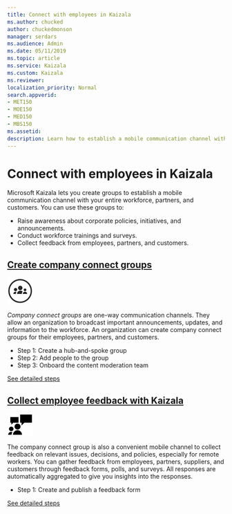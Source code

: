 ```yaml
---
title: Connect with employees in Kaizala
ms.author: chucked
author: chuckedmonson
manager: serdars
ms.audience: Admin
ms.date: 05/11/2019
ms.topic: article
ms.service: Kaizala
ms.custom: Kaizala
ms.reviewer: 
localization_priority: Normal
search.appverid:
- MET150
- MOE150
- MED150
- MBS150
ms.assetid: 
description: Learn how to establish a mobile communication channel with your entire workforce, partners, and customers in Kaizala.
---
```


# Connect with employees in Kaizala

Microsoft Kaizala lets you create groups to establish a mobile communication channel with your entire workforce, partners, and customers. You can use these groups to:

- Raise awareness about corporate policies, initiatives, and announcements.
- Conduct workforce trainings and surveys.
- Collect feedback from employees, partners, and customers.

## **[Create company connect groups](create-company-connect-groups.md)**

[![Image of company connect icon](media/create-company-connect-groups-icon.png)](create-company-connect-groups.md)

*Company connect groups* are one-way communication channels. They allow an organization to broadcast important announcements, updates, and information to the workforce. An organization can create company connect groups for their employees, partners, and customers. 

- Step 1: Create a hub-and-spoke group
- Step 2: Add people to the group
- Step 3: Onboard the content moderation team

[See detailed steps](create-company-connect-groups.md)

## **[Collect employee feedback with Kaizala](collect-feedback.md)**

[![Image of people icon](media/invite-people-icon.png)](collect-feedback.md)

The company connect group is also a convenient mobile channel to collect feedback on relevant issues, decisions, and policies, especially for remote workers. You can gather feedback from employees, partners, suppliers, and customers through feedback forms, polls, and surveys. All responses are automatically aggregated to give you insights into the responses. 

- Step 1: Create and publish a feedback form

[See detailed steps](collect-feedback.md)
